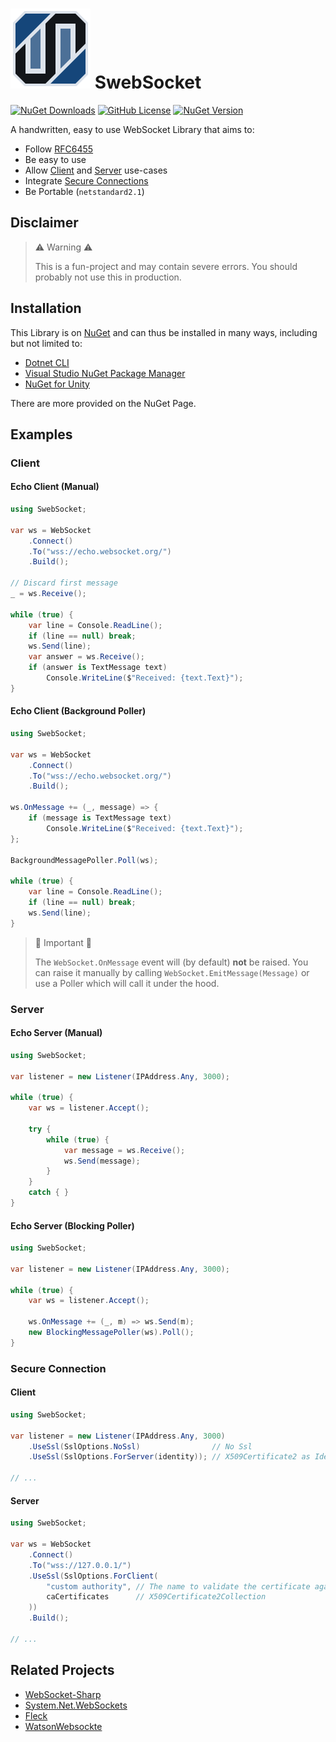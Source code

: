 
# [![SwebSocket Logo](https://raw.githubusercontent.com/luca-schlecker/SwebSocket/main/icon.png)](https://github.com/luca-schlecker/SwebSocket) SwebSocket

[![NuGet Downloads](https://img.shields.io/nuget/dt/SwebSocket)](https://www.nuget.org/packages/SwebSocket) [![GitHub License](https://img.shields.io/github/license/luca-schlecker/SwebSocket)](https://github.com/luca-schlecker/SwebSocket/blob/main/LICENSE.md) [![NuGet Version](https://img.shields.io/nuget/v/SwebSocket)](https://www.nuget.org/packages/SwebSocket)

A handwritten, easy to use WebSocket Library that aims to:
- Follow [RFC6455](https://datatracker.ietf.org/doc/html/rfc6455)
- Be easy to use
- Allow [Client](#client) and [Server](#server) use-cases
- Integrate [Secure Connections](#secure-connection)
- Be Portable (`netstandard2.1`)

## Disclaimer

> ⚠️ Warning ⚠️
> 
> This is a fun-project and may contain severe errors. You should probably not use this in production.

## Installation

This Library is on [NuGet](https://www.nuget.org/packages/SwebSocket) and can thus be installed in many ways, including but not limited to:
- [Dotnet CLI](https://learn.microsoft.com/nuget/consume-packages/install-use-packages-dotnet-cli)
- [Visual Studio NuGet Package Manager](https://learn.microsoft.com/nuget/consume-packages/install-use-packages-visual-studio)
- [NuGet for Unity](https://github.com/GlitchEnzo/NuGetForUnity)

There are more provided on the NuGet Page.

## Examples
### Client
#### Echo Client (Manual)
```cs
using SwebSocket;

var ws = WebSocket
    .Connect()
    .To("wss://echo.websocket.org/")
    .Build();

// Discard first message
_ = ws.Receive();

while (true) {
    var line = Console.ReadLine();
    if (line == null) break;
    ws.Send(line);
    var answer = ws.Receive();
    if (answer is TextMessage text)
        Console.WriteLine($"Received: {text.Text}");
}
```

#### Echo Client (Background Poller)
```cs
using SwebSocket;

var ws = WebSocket
    .Connect()
    .To("wss://echo.websocket.org/")
    .Build();

ws.OnMessage += (_, message) => {
    if (message is TextMessage text)
        Console.WriteLine($"Received: {text.Text}");
};

BackgroundMessagePoller.Poll(ws);

while (true) {
    var line = Console.ReadLine();
    if (line == null) break;
    ws.Send(line);
}
```

> 💬 Important 💬 
> 
> The `WebSocket.OnMessage` event will (by default) **not** be raised.
> You can raise it manually by calling `WebSocket.EmitMessage(Message)` or use a Poller which will call it under the hood.

### Server
#### Echo Server (Manual)
```cs
using SwebSocket;

var listener = new Listener(IPAddress.Any, 3000);

while (true) {
    var ws = listener.Accept();

    try {
        while (true) {
            var message = ws.Receive();
            ws.Send(message);
        }
    }
    catch { }
}
```

#### Echo Server (Blocking Poller)
```cs
using SwebSocket;

var listener = new Listener(IPAddress.Any, 3000);

while (true) {
    var ws = listener.Accept();

    ws.OnMessage += (_, m) => ws.Send(m);
    new BlockingMessagePoller(ws).Poll();
}
```

### Secure Connection
#### Client
```cs
using SwebSocket;

var listener = new Listener(IPAddress.Any, 3000)
    .UseSsl(SslOptions.NoSsl)                // No Ssl
    .UseSsl(SslOptions.ForServer(identity)); // X509Certificate2 as Identity

// ...
```
#### Server
```cs
using SwebSocket;

var ws = WebSocket
    .Connect()
    .To("wss://127.0.0.1/")
    .UseSsl(SslOptions.ForClient(
        "custom authority", // The name to validate the certificate against
        caCertificates      // X509Certificate2Collection
    ))
    .Build();

// ...
```

## Related Projects
- [WebSocket-Sharp](https://github.com/sta/websocket-sharp)
- [System.Net.WebSockets](https://learn.microsoft.com/en-us/dotnet/api/system.net.websockets)
- [Fleck](https://github.com/statianzo/Fleck)
- [WatsonWebsockte](https://github.com/jchristn/WatsonWebsocket)